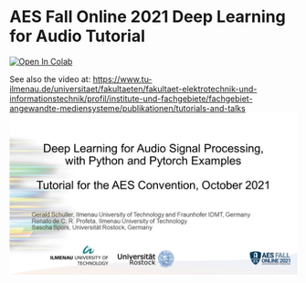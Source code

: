 # AES Fall Online 2021 Deep Learning for Audio Tutorial

<a href="https://colab.research.google.com/github/TUIlmenauAMS/AES_Tutorial_2021/blob/main/AEStutorialDeepLearingfor_Audio.ipynb" rel="nofollow" target="_blank"><img src="https://camo.githubusercontent.com/84f0493939e0c4de4e6dbe113251b4bfb5353e57134ffd9fcab6b8714514d4d1/68747470733a2f2f636f6c61622e72657365617263682e676f6f676c652e636f6d2f6173736574732f636f6c61622d62616467652e737667" alt="Open In Colab" data-canonical-src="https://colab.research.google.com/assets/colab-badge.svg" style="max-width: 100%;"></a>

See also the video at: 
https://www.tu-ilmenau.de/universitaet/fakultaeten/fakultaet-elektrotechnik-und-informationstechnik/profil/institute-und-fachgebiete/fachgebiet-angewandte-mediensysteme/publikationen/tutorials-and-talks
<img src="aesTotorialIntroSlide.png" alt="AES Fall Online 2021" target="_blank">

